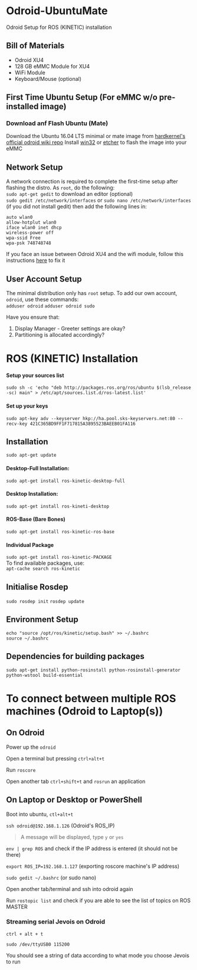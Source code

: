 # Odroid-UbuntuMate
Odroid Setup for ROS (KINETIC) installation

## Bill of Materials
- Odroid XU4
- 128 GB eMMC Module for XU4
- WiFi Module
- Keyboard/Mouse (optional)

## First Time Ubuntu Setup (For eMMC w/o pre-installed image)
### Download anf Flash Ubuntu (Mate)
Download the Ubuntu 16.04 LTS minimal or mate image from [hardkernel's official odroid wiki repo](https://wiki.odroid.com/odroid-xu4/os_images/linux/ubuntu_4.14/20171213)
Install [win32](https://sourceforge.net/projects/win32diskimager/) or [etcher](https://etcher.io/) to flash the image into your eMMC

## Network Setup
A network connection is required to complete the first-time setup after flashing the distro. As  `root`, do the following:\
`sudo apt-get gedit` to download an editor (optional)\
`sudo gedit /etc/network/interfaces` or `sudo nano /etc/network/interfaces` (if you did not install gedit) then add the following lines in:

`auto wlan0`\
`allow-hotplut wlan0`\
`iface wlan0 inet dhcp`\
`wireless-power off`\
`wpa-ssid Free`\
`wpa-psk 748748748`

If you face an issue between Odroid XU4 and the wifi module, follow this instructions [here](https://adamscheller.com/systems-administration/rtl8192cu-fix-wifi/) to fix it

## User Account Setup
The minimal distribution only has `root` setup. To add our own account, `odroid`, use these commands:\
`adduser odroid`
`adduser odroid sudo`

Have you ensure that:
1) Display Manager - Greeter settings are okay?
2) Partitioning is allocated accordingly?


# ROS (KINETIC) Installation
#### Setup your sources list
`sudo sh -c 'echo "deb http://packages.ros.org/ros/ubuntu $(lsb_release -sc) main" > /etc/apt/sources.list.d/ros-latest.list'`
#### Set up your keys
`sudo apt-key adv --keyserver hkp://ha.pool.sks-keyservers.net:80 --recv-key 421C365BD9FF1F717815A3895523BAEEB01FA116`
## Installation
`sudo apt-get update`
#### Desktop-Full Installation:
`sudo apt-get install ros-kinetic-desktop-full`
#### Desktop Installation:
`sudo apt-get install ros-kineti-desktop`
#### ROS-Base (Bare Bones)
`sudo apt-get install ros-kinetic-ros-base`
#### Individual Package
`sudo apt-get install ros-kinetic-PACKAGE`\
To find available packages, use:\
`apt-cache search ros-kinetic`
## Initialise Rosdep
`sudo rosdep init`
`rosdep update`
## Environment Setup 
`echo "source /opt/ros/kinetic/setup.bash" >> ~/.bashrc`\
`source ~/.bashrc`
## Dependencies for building packages
`sudo apt-get install python-rosinstall python-rosinstall-generator python-wstool build-essential`


# To connect between multiple ROS machines (Odroid to Laptop(s))
## On Odroid
Power up the `odroid`

Open a terminal but pressing `ctrl+alt+t`

Run `roscore`

Open another tab `ctrl+shift+t` and `rosrun` an application

## On Laptop or Desktop or PowerShell
Boot into ubuntu, `ctl+alt+t`

`ssh odroid@192.168.1.126` (Odroid's ROS_IP)

> A message will be displayed, type `y` or `yes`

`env | grep ROS` and check if the IP address is entered (it should not be there)

`export ROS_IP=192.168.1.127` (exporting roscore machine's IP address)

`sudo gedit ~/.bashrc` (or sudo nano)

Open another tab/terminal and ssh into odroid again

Run `rostopic list` and check if you are able to see the list of topics on ROS MASTER


### Streaming serial Jevois on Odroid 
`ctrl + alt + t`

`sudo /dev/ttyUSB0 115200` 

You should see a string of data according to what mode you choose Jevois to run
